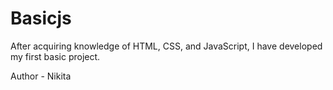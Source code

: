 # Basicjs
After acquiring knowledge of HTML, CSS, and JavaScript, I have developed my first basic project.

Author - Nikita